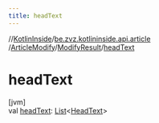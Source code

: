 ```yaml
---
title: headText
---
```

//[KotlinInside](../../../../index.html)/[be.zvz.kotlininside.api.article](../../index.html)
/[ArticleModify](../index.html)/[ModifyResult](index.html)/[headText](head-text.html)

# headText

[jvm]\
val [headText](head-text.html): [List](https://kotlinlang.org/api/latest/jvm/stdlib/kotlin.collections/-list/index.html)<[HeadText](
../../../be.zvz.kotlininside.api.type/-head-text/index.html)>




